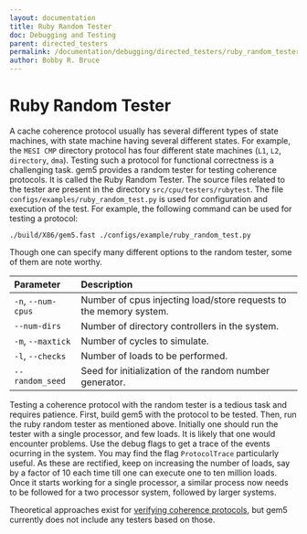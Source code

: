 ```yaml
---
layout: documentation
title: Ruby Random Tester
doc: Debugging and Testing
parent: directed_testers
permalink: /documentation/debugging/directed_testers/ruby_random_tester/
author: Bobby R. Bruce
---
```


# Ruby Random Tester

A cache coherence protocol usually has several different types of state
machines, with state machine having several different states. For example, the
`MESI CMP` directory protocol has four different state machines (`L1`, `L2`,
`directory`, `dma`). Testing such a protocol for functional correctness is a
challenging task. gem5 provides a random tester for testing coherence
protocols. It is called the Ruby Random Tester. The source files related to the
tester are present in the directory `src/cpu/testers/rubytest`. The file
`configs/examples/ruby_random_test.py` is used for configuration and execution
of the test. For example, the following command can be used for testing a
protocol:

```
./build/X86/gem5.fast ./configs/example/ruby_random_test.py
```

Though one can specify many different options to the random tester, some of
them are note worthy.

|Parameter         |Description                                                       |
|:-----------------|:-----------------------------------------------------------------|
|`-n`, `--num-cpus`|Number of cpus injecting load/store requests to the memory system.|
|`--num-dirs`      |Number of directory controllers in the system.                    |
|`-m`, `--maxtick` |Number of cycles to simulate.                                     |
|`-l`, `--checks`  |Number of loads to be performed.                                  |
|`--random_seed`   |Seed for initialization of the random number generator.           |


Testing a coherence protocol with the random tester is a tedious task and
requires patience. First, build gem5 with the protocol to be tested. Then, run
the ruby random tester as mentioned above. Initially one should run the tester
with a single processor, and few loads. It is likely that one would encounter
problems. Use the debug flags to get a trace of the events ocurring in the
system. You may find the flag `ProtocolTrace` particularly useful. As these are
rectified, keep on increasing the number of loads, say by a factor of 10 each
time till one can execute one to ten million loads. Once it starts working for
a single processor, a similar process now needs to be followed for a two
processor system, followed by larger systems.

Theoretical approaches exist for [verifying coherence protocols](
https://doi.org/10.1145/248621.248624), but gem5 currently does not include any
testers based on those.
